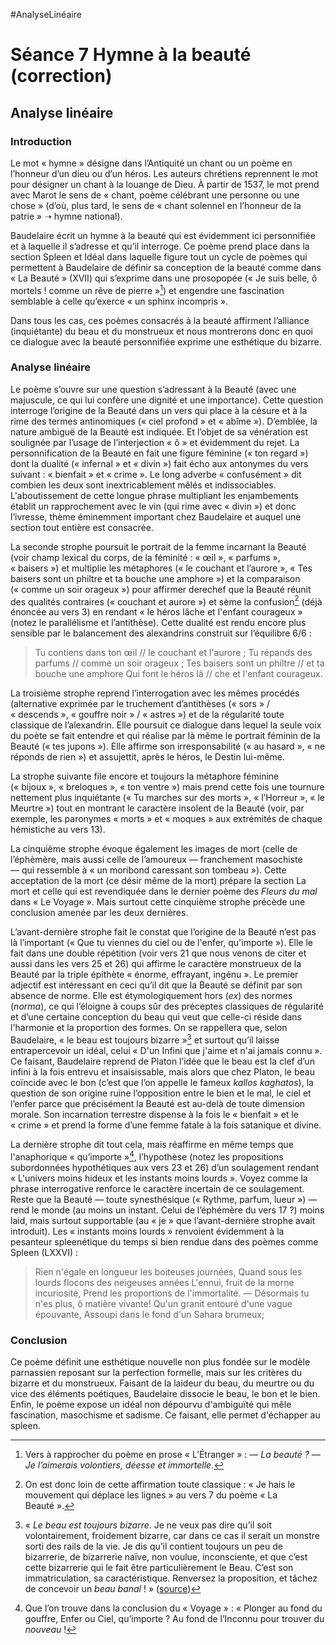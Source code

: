 #AnalyseLinéaire

# Séance 7 Hymne à la beauté (correction)

## Analyse linéaire

### Introduction

Le mot « hymne » désigne dans l’Antiquité un chant ou un poème en l’honneur d’un dieu ou d’un héros. Les auteurs chrétiens reprennent le mot pour désigner un chant à la louange de Dieu. À partir de 1537, le mot prend avec Marot le sens de « chant, poème célébrant une personne ou une chose » (d’où, plus tard, le sens de « chant solennel en l’honneur de la patrie » ➝ hymne national).

Baudelaire écrit un hymne à la beauté qui est évidemment ici personnifiée et à laquelle il s’adresse et qu’il interroge. Ce poème prend place dans la section Spleen et Idéal dans laquelle figure tout un cycle de poèmes qui permettent à Baudelaire de définir sa conception de la beauté comme dans « La Beauté » (XVII) qui s’exprime dans une prosopopée (« Je suis belle, ô mortels ! comme un rêve de pierre »[^1]) et engendre une fascination semblable à celle qu’exerce « un sphinx incompris ».

Dans tous les cas, ces poèmes consacrés à la beauté affirment l’alliance (inquiétante) du beau et du monstrueux et nous montrerons donc en quoi ce dialogue avec la beauté personnifiée exprime une esthétique du bizarre.

### Analyse linéaire
Le poème s’ouvre sur une question s’adressant à la Beauté (avec une majuscule, ce qui lui confère une dignité et une importance). Cette question interroge l’origine de la Beauté dans un vers qui place à la césure et à la rime des termes antinomiques (« ciel profond » et « abîme »). D’emblée, la nature ambiguë de la Beauté est indiquée.  Et l’objet de sa vénération est soulignée par l’usage de l’interjection « ô » et évidemment du rejet.
La personnification de la Beauté en fait une figure féminine (« ton regard ») dont la dualité (« infernal » et « divin ») fait écho aux antonymes du vers suivant : « bienfait » et « crime ». Le long adverbe « confusément » dit combien les deux sont inextricablement mêlés et indissociables.
L'aboutissement de cette longue phrase multipliant les enjambements établit un rapprochement avec le vin (qui rime avec « divin ») et donc l’ivresse, thème éminemment important chez Baudelaire et auquel une section tout entière est consacrée.

La seconde strophe poursuit le portrait de la femme incarnant la Beauté (voir champ lexical du corps, de la féminité : « œil », « parfums », « baisers ») et multiplie les métaphores (« le couchant et l’aurore », « Tes baisers sont un philtre et ta bouche une amphore ») et la comparaison (« comme un soir orageux ») pour affirmer derechef que la Beauté réunit des qualités contraires (« couchant et aurore ») et sème la confusion[^2] (déjà énoncée au vers 3) en rendant « le héros lâche et l'enfant courageux » (notez le parallélisme et l’antithèse). Cette dualité est rendu encore plus sensible par le balancement des alexandrins construit sur l’équilibre 6/6 :

> Tu contiens dans ton œil // le couchant et l'aurore ;
> Tu répands des parfums // comme un soir orageux ;
> Tes baisers sont un philtre //  et ta bouche une amphore
> Qui font le héros lâ // che et l'enfant courageux.

La troisième strophe reprend l’interrogation avec les mêmes procédés (alternative exprimée par le truchement d’antithèses (« sors » / « descends », « gouffre noir » / « astres ») et de la régularité toute classique de l’alexandrin. Elle poursuit ce dialogue dans lequel la seule voix du poète se fait entendre et qui réalise par là même le portrait féminin de la Beauté (« tes jupons »). Elle affirme son irresponsabilité (« au hasard », « ne réponds de rien ») et assujettit, après le héros, le Destin lui-même.

La strophe suivante file encore et toujours la métaphore féminine (« bijoux », « breloques », « ton ventre ») mais prend cette fois une tournure nettement plus inquiétante (« Tu marches sur des morts », « l’Horreur », « le Meurtre ») tout en montrant le caractère insolent de la Beauté (voir, par exemple, les paronymes « morts » et « moques » aux extrémités de chaque hémistiche au vers 13).

La cinquième strophe évoque également les images de mort (celle de l’éphèmère, mais aussi celle de l’amoureux — franchement masochiste — qui ressemble à « un moribond caressant son tombeau »). Cette acceptation de la mort (ce désir même de la mort) prépare la section La mort et celle qui est revendiquée dans le dernier poème des *Fleurs du mal* dans « Le Voyage ». Mais surtout cette cinquième strophe précède une conclusion amenée par les deux dernières.

L’avant-dernière strophe fait le constat que l’origine de la Beauté n’est pas là l’important (« Que tu viennes du ciel ou de l'enfer, qu'importe »). Elle le fait dans une double répétition (voir vers 21 que nous venons de citer et aussi dans les vers 25 et 26) qui affirme le caractère monstrueux de la Beauté par la triple épithète « énorme, effrayant, ingénu ».
Le premier adjectif est intéressant en ceci qu’il dit que la Beauté se définit par son absence de norme. Elle est étymologiquement hors (*ex*) des normes (*norma*), ce qui l’éloigne à coups sûr des préceptes classiques de régularité et d’une certaine conception du beau qui veut que celle-ci réside dans l'harmonie et la proportion des formes. On se rappellera que, selon Baudelaire, « le beau est toujours bizarre »[^3] et surtout qu’il laisse entrapercevoir un idéal, celui « D'un Infini que j'aime et n'ai jamais connu ».
Ce faisant, Baudelaire reprend de Platon l’idée que le beau est la clef d’un infini à la fois entrevu et insaisissable, mais alors que chez Platon, le beau coïncide avec le bon (c’est que l’on appelle le fameux *kallos kaghatos*), la question de son origine ruine l’opposition entre le bien et le mal, le ciel et l’enfer parce que précisément la Beauté est au-delà de toute dimension morale. Son incarnation terrestre dispense à la fois le « bienfait » et le « crime » et prend la forme d’une femme fatale à la fois satanique et divine.

La dernière strophe dit tout cela, mais réaffirme en même temps que l'anaphorique « qu’importe »[^4], l’hypothèse (notez les propositions subordonnées hypothétiques aux vers 23 et 26) d’un soulagement rendant « L'univers moins hideux et les instants moins lourds ». Voyez comme la phrase interrogative renforce le caractère incertain de ce soulagement. Reste que la Beauté — toute synesthésique (« Rythme, parfum, lueur ») — rend le monde (au moins un instant. Celui de l’éphémère du vers 17 ?) moins laid, mais surtout supportable (au « je » que l’avant-dernière strophe avait introduit). Les « instants moins lourds » renvoient évidemment à la pesanteur spleenétique du temps si bien rendue dans des poèmes comme Spleen (LXXVI) :

> Rien n'égale en longueur les boiteuses journées,
> Quand sous les lourds flocons des neigeuses années
> L'ennui, fruit de la morne incuriosité,
> Prend les proportions de l'immortalité.
> — Désormais tu n'es plus, ô matière vivante!
> Qu'un granit entouré d'une vague épouvante,
> Assoupi dans le fond d'un Sahara brumeux;

### Conclusion
Ce poème définit une esthétique nouvelle non plus fondée sur le modèle parnassien  reposant sur la perfection formelle, mais sur les critères du bizarre et du monstrueux. Faisant de la laideur du beau, du meurtre ou du vice des éléments poétiques, Baudelaire dissocie le beau, le bon et le bien.
Enfin, le poème expose un idéal non dépourvu d'ambiguïté qui mêle fascination, masochisme et sadisme. Ce faisant, elle permet d'échapper au spleen.



[^1]:	Vers à rapprocher du poème en prose « L’Étranger » :
	*— La beauté ?*
	*— Je l’aimerais volontiers, déesse et immortelle.*
[^2]:	On est donc loin de cette affirmation toute classique : « Je hais le mouvement qui déplace les lignes » au vers 7 du poème « La Beauté ».
[^3]:	« *Le beau est toujours bizarre*. Je ne veux pas dire qu’il soit volontairement, froidement bizarre, car dans ce cas il serait un monstre sorti des rails de la vie. Je dis qu’il contient toujours un peu de bizarrerie, de bizarrerie naïve, non voulue, inconsciente, et que c’est cette bizarrerie qui le fait être particulièrement le Beau. C’est son immatriculation, sa caractéristique. Renversez la proposition, et tâchez de concevoir un *beau banal* ! »
	([source](https://fr.wikisource.org/wiki/Page:Baudelaire_-_Curiosit%C3%A9s_esth%C3%A9tiques_1868.djvu/223))
[^4]:	Que l’on trouve dans la conclusion du « Voyage » : « Plonger au fond du gouffre, Enfer ou Ciel, qu’importe ?
	Au fond de l’Inconnu pour trouver du *nouveau* !